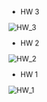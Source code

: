   - HW 3

![HW_3](https://github.com/DaniilSob2004/FirstProject_React/assets/106149184/09eb2d75-fa1b-4939-a074-0aaf05d06cc8)

  - HW 2

![HW_2](https://github.com/DaniilSob2004/FirstProject_React/assets/106149184/6d3d7d5d-dba2-44fe-a5cb-71687cf1a414)

  - HW 1

![HW_1](https://github.com/DaniilSob2004/FirstProject_React/assets/106149184/9d072406-ea99-4fa1-bdf3-db7153f8ecbc)